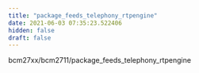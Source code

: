 ```yaml
---
title: "package_feeds_telephony_rtpengine"
date: 2021-06-03 07:35:23.522406
hidden: false
draft: false
---
```


bcm27xx/bcm2711/package_feeds_telephony_rtpengine

